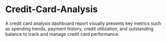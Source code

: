 # Credit-Card-Analysis
 A credit card analysis dashboard report visually presents key metrics such as spending trends, payment history, credit utilization, and outstanding balance to track and manage credit card performance.
